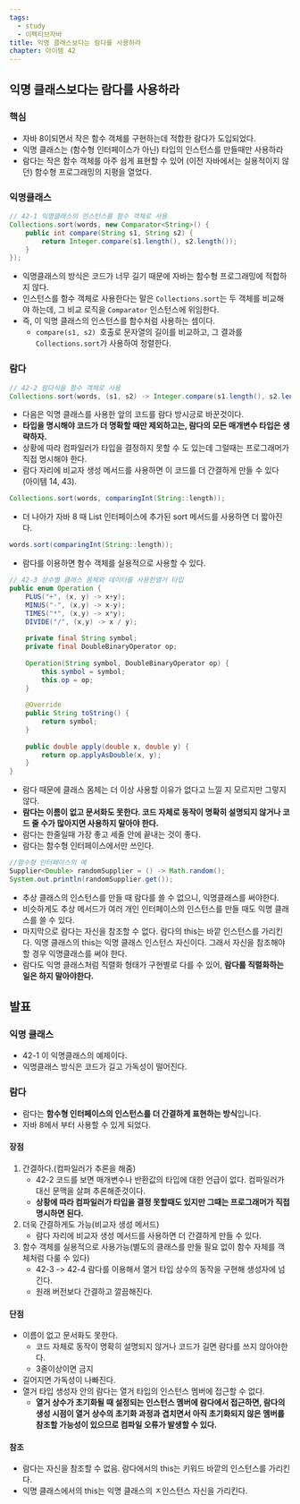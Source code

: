 ```yaml
---
tags:
  - study
  - 이펙티브자바
title: 익명 클래스보다는 람다를 사용하라
chapter: 아이템 42
---
```

## 익명 클래스보다는 람다를 사용하라

### 핵심
- 자바 8이되면서 작은 함수 객체를 구현하는데 적합한 람다가 도입되었다.
- 익명 클래스는 (함수형 인터페이스가 아닌) 타입의 인스턴스를 만들때만 사용하라
- 람다는 작은 함수 객체를 아주 쉽게 표현할 수 있어 (이전 자바에서는 실용적이지 않던) 함수형 프로그래밍의 지평을 열었다.

### 익명클래스
```java
// 42-1 익명클래스의 인스턴스를 함수 객체로 사용
Collections.sort(words, new Comparator<String>() {
    public int compare(String s1, String s2) {
        return Integer.compare(s1.length(), s2.length());
    }
});
```
- 익명클래스의 방식은 코드가 너무 길기 때문에 자바는 함수형 프로그래밍에 적합하지 않다.
- 인스턴스를 함수 객체로 사용한다는 말은 `Collections.sort`는 두 객체를 비교해야 하는데, 그 비교 로직을 `Comparator` 인스턴스에 위임한다.
- 즉, 이 익명 클래스의 인스턴스를 함수처럼 사용하는 셈이다.
	- `compare(s1, s2) `호출로 문자열의 길이를 비교하고, 그 결과를 `Collections.sort`가 사용하여 정렬한다.
### 람다
````java
// 42-2 람다식을 함수 객체로 사용
Collections.sort(words, (s1, s2) -> Integer.compare(s1.length(), s2.length()));
````
- 다음은 익명 클래스를 사용한 앞의 코드를 람다 방시긍로 바꾼것이다.
- **타입을 명시해야 코드가 더 명확할 때만 제외하고는, 람다의 모든 매개변수 타입은 생략하자.**
- 상황에 따라 컴파일러가 타입을 결정하지 못할 수 도 있는데 그럴때는 프로그래머가 직접 명시해야 한다.
- 람다 자리에 비교자 생성 메서드를 사용하면 이 코드를 더 간결하게 만들 수 있다 (아이템 14, 43).
```java
Collections.sort(words, comparingInt(String::length));
```
- 더 나아가 자바 8 때 List 인터페이스에 추가된 sort 메서드를 사용하면 더 짧아진다.
```java
words.sort(comparingInt(String::length));
```
- 람다를 이용하면 함수 객체를 실용적으로 사용할 수 있다.

```java
// 42-3 상수별 클래스 몸체와 데이터를 사용한열거 타입
public enum Operation {
    PLUS("+", (x, y) -> x+y);
    MINUS("-", (x,y) -> x-y);
    TIMES("*", (x,y) -> x*y);
    DIVIDE("/", (x,y) -> x / y);
    
    private final String symbol;
    private final DoubleBinaryOperator op;
    
    Operation(String symbol, DoubleBinaryOperator op) {
        this.symbol = symbol;
        this.op = op;
    }
    
    @Override
    public String toString() {
        return symbol;
    }
    
    public double apply(double x, double y) {
        return op.applyAsDouble(x, y);
    }
}
```
- 람다 때문에 클래스 몸체는 더 이상 사용할 이유가 없다고 느낄 지 모르지만 그렇지 않다.  
- **람다는 이름이 없고 문서화도 못한다. 코드 자체로 동작이 명확히 설명되지 않거나 코드 줄 수가 많아지면 사용하지 말아야 한다.**
- 람다는 한줄일때 가장 좋고 세줄 안에 끝내는 것이 좋다.
- 람다는 함수형 인터페이스에서만 쓰인다.
```java
//함수형 인터페이스의 예
Supplier<Double> randomSupplier = () -> Math.random();  
System.out.println(randomSupplier.get());
```
- 추상 클래스의 인스턴스를 만들 때 람다를 쓸 수 없으니, 익명클래스를 써야한다.
- 비슷하게도 추상 메서드가 여러 개인 인터페이스의 인스턴스를 만들 때도 익명 클래스를 쓸 수 있다.
- 마지막으로 람다는 자신을 참조할 수 없다. 람다의 this는 바깥 인스턴스를 가리킨다. 익명 클래스의 this는 익명 클래스 인스턴스 자신이다. 그래서 자신을 참조해야할 경우 익명클래스를 써야 한다.
- 람다도 익명 클래스처럼 직렬화 형태가 구현별로 다를 수 있어, **람다를 직렬화하는 일은 하지 말아야한다.**

## 발표
### 익명 클래스
- 42-1 이 익명클래스의 예제이다.
- 익명클래스 방식은 코드가 길고 가독성이 떨어진다.

### 람다
- 람다는 **함수형 인터페이스의 인스턴스를 더 간결하게 표현하는 방식**입니다.
- 자바 8에서 부터 사용할 수 있게 되었다.
#### 장점
1. 간결하다.(컴파일러가 추론을 해줌)
	- 42-2 코드를 보면 매개변수나 반환값의 타입에 대한 언급이 없다. 컴파일러가 대신 문맥을 살펴 추론해준것이다.
	- **상황에 따라 컴파일러가 타입을 결정 못할때도 있지만 그때는 프로그래머가 직접 명시하면 된다.**
2. 더욱 간결하게도 가능(비교자 생성 메서드)
	- 람다 자리에 비교자 생성 메서드를 사용하면 더 간결하게 만들 수 있다.
3. 함수 객체를 실용적으로 사용가능(별도의 클래스를 만들 필요 없이 함수 자체를 객체처럼 다룰 수 있다)
	- 42-3 -> 42-4 람다를 이용해서 열거 타입 상수의 동작을 구현해 생성자에 넘긴다.
	- 원래 버전보다 간결하고 깔끔해진다.
#### 단점
- 이름이 없고 문서화도 못한다. 
	- 코드 자체로 동작이 명확히 설명되지 않거나 코드가 길면 람다를 쓰지 않아야한다.
	- 3줄이상이면 금지
- 길어지면 가독성이 나빠진다.
- 열거 타입 생성자 안의 람다는 열거 타입의 인스턴스 멤버에 접근할 수 없다.
	- **열거 상수가 초기화될 때 설정되는 인스턴스 멤버에 람다에서 접근하면, 람다의 생성 시점이 열거 상수의 초기화 과정과 겹치면서 아직 초기화되지 않은 멤버를 참조할 가능성이 있으므로 컴파일 오류가 발생할 수 있다.**
#### 참조
 - 람다는 자신을 참조할 수 없음. 람다에서의 this는 키워드 바깥의 인스턴스를 가리킨다.
 - 익명 클래스에서의 this는 익명 클래스의 ㅈ인스턴스 자신을 가리킨다.


